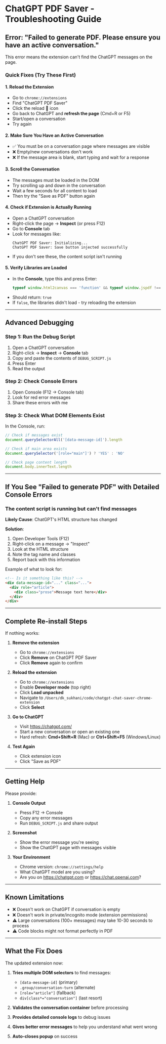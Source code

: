 # ChatGPT PDF Saver - Troubleshooting Guide

## Error: "Failed to generate PDF. Please ensure you have an active conversation."

This error means the extension can't find the ChatGPT messages on the page.

### Quick Fixes (Try These First)

#### 1. **Reload the Extension**
- Go to `chrome://extensions`
- Find "ChatGPT PDF Saver"
- Click the reload 🔄 icon
- Go back to ChatGPT and **refresh the page** (Cmd+R or F5)
- Start/open a conversation
- Try again

#### 2. **Make Sure You Have an Active Conversation**
- ✅ You must be on a conversation page where messages are visible
- ❌ Empty/new conversations don't work
- ❌ If the message area is blank, start typing and wait for a response

#### 3. **Scroll the Conversation**
- The messages must be loaded in the DOM
- Try scrolling up and down in the conversation
- Wait a few seconds for all content to load
- Then try the "Save as PDF" button again

#### 4. **Check if Extension is Actually Running**
- Open a ChatGPT conversation
- Right-click the page → **Inspect** (or press F12)
- Go to **Console** tab
- Look for messages like:
  ```
  ChatGPT PDF Saver: Initializing...
  ChatGPT PDF Saver: Save button injected successfully
  ```
- If you don't see these, the content script isn't running

#### 5. **Verify Libraries are Loaded**
- In the **Console**, type this and press Enter:
  ```javascript
  typeof window.html2canvas === 'function' && typeof window.jspdf !== 'undefined'
  ```
- Should return: `true`
- If `false`, the libraries didn't load - try reloading the extension

---

## Advanced Debugging

### Step 1: Run the Debug Script

1. Open a ChatGPT conversation
2. Right-click → **Inspect** → **Console** tab
3. Copy and paste the contents of `DEBUG_SCRIPT.js`
4. Press Enter
5. Read the output

### Step 2: Check Console Errors

1. Open Console (F12 → Console tab)
2. Look for red error messages
3. Share these errors with me

### Step 3: Check What DOM Elements Exist

In the Console, run:

```javascript
// Check if messages exist
document.querySelectorAll('[data-message-id]').length

// Check if main area exists
document.querySelector('[role="main"]') ? 'YES' : 'NO'

// Check page content length
document.body.innerText.length
```

---

## If You See "Failed to generate PDF" with Detailed Console Errors

### The content script is running but can't find messages

**Likely Cause**: ChatGPT's HTML structure has changed

**Solution**: 
1. Open Developer Tools (F12)
2. Right-click on a message → "Inspect"
3. Look at the HTML structure
4. Note the tag name and classes
5. Report back with this information

Example of what to look for:
```html
<!-- Is it something like this? -->
<div data-message-id="..." class="...">
  <div role="article">
    <div class="prose">Message text here</div>
  </div>
</div>
```

---

## Complete Re-install Steps

If nothing works:

1. **Remove the extension**
   - Go to `chrome://extensions`
   - Click **Remove** on ChatGPT PDF Saver
   - Click **Remove** again to confirm

2. **Reload the extension**
   - Go to `chrome://extensions`
   - Enable **Developer mode** (top right)
   - Click **Load unpacked**
   - Navigate to `/Users/dk_sukhani/code/chatgpt-chat-saver-chrome-extension`
   - Click **Select**

3. **Go to ChatGPT**
   - Visit https://chatgpt.com/
   - Start a new conversation or open an existing one
   - Hard refresh: **Cmd+Shift+R** (Mac) or **Ctrl+Shift+F5** (Windows/Linux)

4. **Test Again**
   - Click extension icon
   - Click "Save as PDF"

---

## Getting Help

Please provide:

1. **Console Output**
   - Press F12 → Console
   - Copy any error messages
   - Run `DEBUG_SCRIPT.js` and share output

2. **Screenshot**
   - Show the error message you're seeing
   - Show the ChatGPT page with messages visible

3. **Your Environment**
   - Chrome version: `chrome://settings/help`
   - What ChatGPT model are you using?
   - Are you on https://chatgpt.com or https://chat.openai.com?

---

## Known Limitations

- ❌ Doesn't work on ChatGPT if conversation is empty
- ❌ Doesn't work in private/incognito mode (extension permissions)
- ⚠️ Large conversations (100+ messages) may take 10-30 seconds to process
- ⚠️ Code blocks might not format perfectly in PDF

---

## What the Fix Does

The updated extension now:

1. **Tries multiple DOM selectors** to find messages:
   - `[data-message-id]` (primary)
   - `.group/conversation-turn` (alternate)
   - `[role="article"]` (fallback)
   - `div[class*="conversation"]` (last resort)

2. **Validates the conversation container** before processing

3. **Provides detailed console logs** to debug issues

4. **Gives better error messages** to help you understand what went wrong

5. **Auto-closes popup** on success
